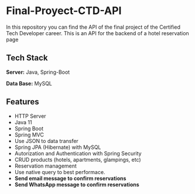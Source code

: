 # Final-Proyect-CTD-API
In this repository you can find the API of the final project of the Certified Tech Developer career. This is an API for the backend of a hotel reservation page



## Tech Stack

**Server:** Java, Spring-Boot

**Data Base:** MySQL




## Features

- HTTP Server
- Java 11
- Spring Boot
- Spring MVC
- Use JSON to data transfer
- Spring JPA (Hibernate) with MySQL
- Autorization and Authentication with Spring Security
- CRUD products (hotels, apartments, glampings, etc)
- Reservation management
- Use native query to best performace.
- **Send email message to confirm reservations**
- **Send WhatsApp message to confirm reservations**

